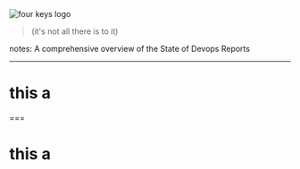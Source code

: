 <!-- .slide: data-background="resources/footer.svg" data-background-size="contain" data-background-position="bottom"  -->

<!--suppress RequiredAttributes -->

<img class="plain" data-src="resources/fourkeys_wide.svg" alt="four keys logo"/>

<blockquote> <!-- .element: class="fragment" -->
  <p>(it's not all there is to it)</p> 
</blockquote>

notes:
A comprehensive overview of the State of Devops Reports
                                                            
---
<!-- .slide: data-background="resources/footer.svg" data-background-size="contain" data-background-position="bottom"  -->

<!--suppress RequiredAttributes -->

# this a

                                                            
===
<!-- .slide: data-background="resources/footer.svg" data-background-size="contain" data-background-position="bottom"  -->

<!--suppress RequiredAttributes -->

# this a

